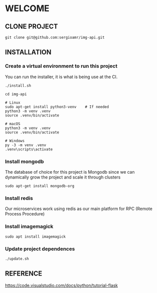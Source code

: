 # WELCOME

## CLONE PROJECT

```
git clone git@github.com:sergioamr/img-api.git
```

## INSTALLATION

### Create a virtual environment to run this project

You can run the installer, it is what is being use at the CI.
```
./install.sh
```

```
cd img-api

# Linux
sudo apt-get install python3-venv    # If needed
python3 -m venv .venv
source .venv/bin/activate

# macOS
python3 -m venv .venv
source .venv/bin/activate

# Windows
py -3 -m venv .venv
.venv\scripts\activate
```

### Install mongodb

The database of choice for this project is Mongodb since we can dynamically grow the project and scale it through clusters

```
sudo apt-get install mongodb-org
```

### Install redis

Our microservices work using redis as our main platform for RPC (Remote Process Procedure)

### Install imagemagick

```
sudo apt install imagemagick
```

### Update project dependences
```
./update.sh
```

## REFERENCE
https://code.visualstudio.com/docs/python/tutorial-flask